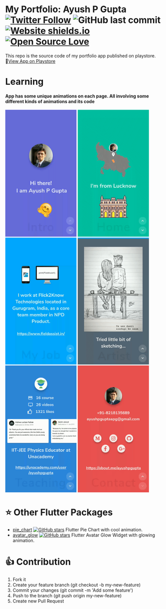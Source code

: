 # My Portfolio: Ayush P Gupta [![Twitter Follow](https://img.shields.io/twitter/url/https/@ayushpgupta.svg?style=social)](https://twitter.com/ayushpgupta) ![GitHub last commit](https://img.shields.io/github/last-commit/apgapg/flutter_profile.svg) [![Website shields.io](https://img.shields.io/website-up-down-green-red/http/shields.io.svg)](https://play.google.com/store/apps/details?id=com.coddu.flutterprofile)[![Open Source Love](https://badges.frapsoft.com/os/v2/open-source.svg?v=103)](https://github.com/apgapg/avatar_glow)


This repo is the source code of my portfolio app published on playstore.  
📱[View App on Playstore](!https://play.google.com/store/apps/details?id=com.coddu.flutterprofile)

# Learning

#### App has some unique animations on each page. All involving some different kinds of animations and its code

<img src="https://raw.githubusercontent.com/apgapg/flutter_profile/master/src/intro.gif"  height = "400" >
<img src="https://raw.githubusercontent.com/apgapg/flutter_profile/master/src/home.gif"  height = "400" >
<img src="https://raw.githubusercontent.com/apgapg/flutter_profile/master/src/job.gif"  height = "400" >
<img src="https://raw.githubusercontent.com/apgapg/flutter_profile/master/src/sketch.gif"  height = "400" >
<img src="https://raw.githubusercontent.com/apgapg/flutter_profile/master/src/educate.gif"  height = "400" >
<img src="https://raw.githubusercontent.com/apgapg/flutter_profile/master/src/contact.gif"  height = "400" >

# ⭐ Other Flutter Packages
- [pie_chart](https://pub.dartlang˚.org/packages/pie_chart)  [![GitHub stars](https://img.shields.io/github/stars/apgapg/pie_chart.svg?style=social)](https://github.com/apgapg/pie_chart)  Flutter Pie Chart with cool animation.
- [avatar_glow](https://pub.dartlang.org/packages/avatar_glow)  [![GitHub stars](https://img.shields.io/github/stars/apgapg/avatar_glow.svg?style=social)](https://github.com/apgapg/pie_chart)  Flutter Avatar Glow Widget with glowing animation.

# 👍 Contribution
1. Fork it
2. Create your feature branch (git checkout -b my-new-feature)
3. Commit your changes (git commit -m 'Add some feature')
4. Push to the branch (git push origin my-new-feature)
5. Create new Pull Request
